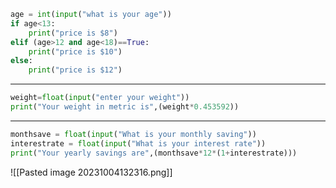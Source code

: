 ``` python
age = int(input("what is your age"))
if age<13:
	print("price is $8")
elif (age>12 and age<18)==True:
	print("price is $10")
else:
	print("price is $12")
```
*** 
``` python
weight=float(input("enter your weight"))
print("Your weight in metric is",(weight*0.453592))
```
---
```python
monthsave = float(input("What is your monthly saving"))
interestrate = float(input("What is your interest rate"))
print("Your yearly savings are",(monthsave*12*(1+interestrate)))
```
![[Pasted image 20231004132316.png]]

